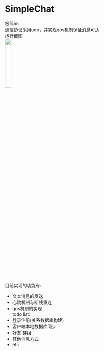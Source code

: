 # SimpleChat
极简im  
通信协议采用udp，并实现qos机制保证消息可达  
运行截图  
<img src="http://7xvhgu.com1.z0.glb.clouddn.com/Screenshot.png" width="20%">  
目前实现的功能有:
- 文本消息的发送
- 心跳机制与断线重连
- qos机制的实现  
todo list:
- 登录注册(关系数据库构建)
- 客户端本地数据库同步
- 好友 群组
- 其他消息方式
- etc
